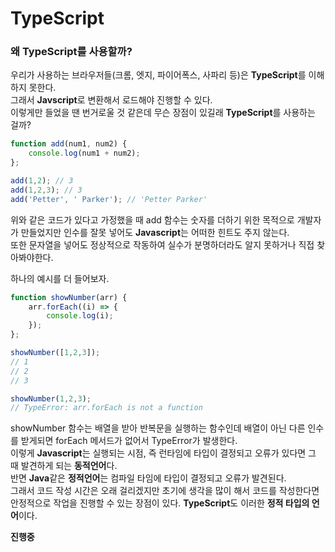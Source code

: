 TypeScript
=============

### 왜 TypeScript를 사용할까?
우리가 사용하는 브라우저들(크롬, 엣지, 파이어폭스, 사파리 등)은 **TypeScript**를 이해하지 못한다.   
그래서 **Javscript**로 변환해서 로드해야 진행할 수 있다.   
이렇게만 들었을 땐 번거로울 것 같은데 무슨 장점이 있길래 **TypeScript**를 사용하는 걸까?
```javascript
function add(num1, num2) {
    console.log(num1 + num2);
};

add(1,2); // 3
add(1,2,3); // 3
add('Petter', ' Parker'); // 'Petter Parker'
```
위와 같은 코드가 있다고 가정했을 때 add 함수는 숫자를 더하기 위한 목적으로 개발자가 만들었지만 인수를 잘못 넣어도 **Javascript**는 어떠한 힌트도 주지 않는다.   
또한 문자열을 넣어도 정상적으로 작동하여 실수가 분명하더라도 알지 못하거나 직접 찾아봐야한다.   
   
하나의 예시를 더 들어보자.
```javascript
function showNumber(arr) {
    arr.forEach((i) => {
        console.log(i);
    });
};

showNumber([1,2,3]); 
// 1
// 2
// 3

showNumber(1,2,3);
// TypeError: arr.forEach is not a function
```
showNumber 함수는 배열을 받아 반복문을 실행하는 함수인데 배열이 아닌 다른 인수를 받게되면 forEach 메서드가 없어서 TypeError가 발생한다.   
이렇게 **Javascript**는 실행되는 시점, 즉 런타임에 타입이 결정되고 오류가 있다면 그 때 발견하게 되는 **동적언어**다.   
반면 **Java**같은 **정적언어**는 컴파일 타임에 타입이 결정되고 오류가 발견된다.   
그래서 코드 작성 시간은 오래 걸리겠지만 초기에 생각을 많이 해서 코드를 작성한다면 안정적으로 작업을 진행할 수 있는 장점이 있다.
**TypeScript**도 이러한 **정적 타입의 언어**이다.

**진행중**